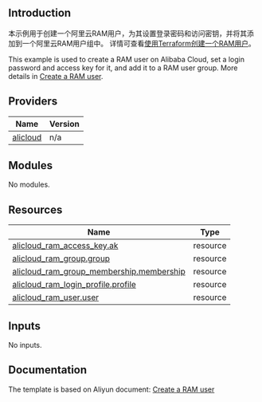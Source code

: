 ## Introduction

<!-- DOCS_DESCRIPTION_CN -->
本示例用于创建一个阿里云RAM用户，为其设置登录密码和访问密钥，并将其添加到一个阿里云RAM用户组中。
详情可查看[使用Terraform创建一个RAM用户](https://help.aliyun.com/document_detail/146286.html)。
<!-- DOCS_DESCRIPTION_CN -->

<!-- DOCS_DESCRIPTION_EN -->
This example is used to create a RAM user on Alibaba Cloud, set a login password and access key for it, and add it to a RAM user group.
More details in [Create a RAM user](https://help.aliyun.com/document_detail/146286.html).
<!-- DOCS_DESCRIPTION_EN -->

<!-- BEGIN_TF_DOCS -->
## Providers

| Name | Version |
|------|---------|
| <a name="provider_alicloud"></a> [alicloud](#provider\_alicloud) | n/a |

## Modules

No modules.

## Resources

| Name | Type |
|------|------|
| [alicloud_ram_access_key.ak](https://registry.terraform.io/providers/aliyun/alicloud/latest/docs/resources/ram_access_key) | resource |
| [alicloud_ram_group.group](https://registry.terraform.io/providers/aliyun/alicloud/latest/docs/resources/ram_group) | resource |
| [alicloud_ram_group_membership.membership](https://registry.terraform.io/providers/aliyun/alicloud/latest/docs/resources/ram_group_membership) | resource |
| [alicloud_ram_login_profile.profile](https://registry.terraform.io/providers/aliyun/alicloud/latest/docs/resources/ram_login_profile) | resource |
| [alicloud_ram_user.user](https://registry.terraform.io/providers/aliyun/alicloud/latest/docs/resources/ram_user) | resource |

## Inputs

No inputs.
<!-- END_TF_DOCS -->
## Documentation
<!-- docs-link -->

The template is based on Aliyun document: [Create a RAM user](https://help.aliyun.com/document_detail/146286.html)

<!-- docs-link -->
